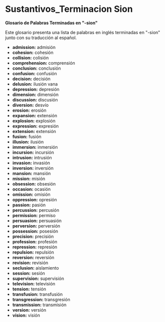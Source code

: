 # Sustantivos_Terminacion Sion



**Glosario de Palabras Terminadas en "-sion"**

Este glosario presenta una lista de palabras en inglés terminadas en "-sion" junto con su traducción al español.

*   **admission:** admisión
*   **cohesion:** cohesión
*   **collision:** colisión
*   **comprehension:** comprensión
*   **conclusion:** conclusión
*   **confusion:** confusión
*   **decision:** decisión
*   **delusion:** ilusión vana
*   **depression:** depresión
*   **dimension:** dimensión
*   **discussion:** discusión
*   **diversion:** desvío
*   **erosion:** erosión
*   **expansion:** extensión
*   **explosion:** explosión
*   **expression:** expresión
*   **extension:** extensión
*   **fusion:** fusión
*   **illusion:** ilusión
*   **immersion:** inmersión
*   **incursion:** incursión
*   **intrusion:** intrusión
*   **invasion:** invasión
*   **inversion:** inversión
*   **mansion:** mansión
*   **mission:** misión
*   **obsession:** obsesión
*   **occasion:** ocasión
*   **omission:** omisión
*   **oppression:** opresión
*   **passion:** pasión
*   **percussion:** percusión
*   **permission:** permiso
*   **persuasion:** persuasión
*   **perversion:** perversión
*   **possession:** posesión
*   **precision:** precisión
*   **profession:** profesión
*   **repression:** represión
*   **repulsion:** repulsión
*   **reversion:** reversión
*   **revision:** revisión
*   **seclusion:** aislamiento
*   **session:** sesión
*   **supervision:** supervisión
*   **television:** televisión
*   **tension:** tensión
*   **transfusion:** transfusión
*   **transgression:** transgresión
*   **transmission:** transmisión
*   **version:** versión
*   **vision:** visión
